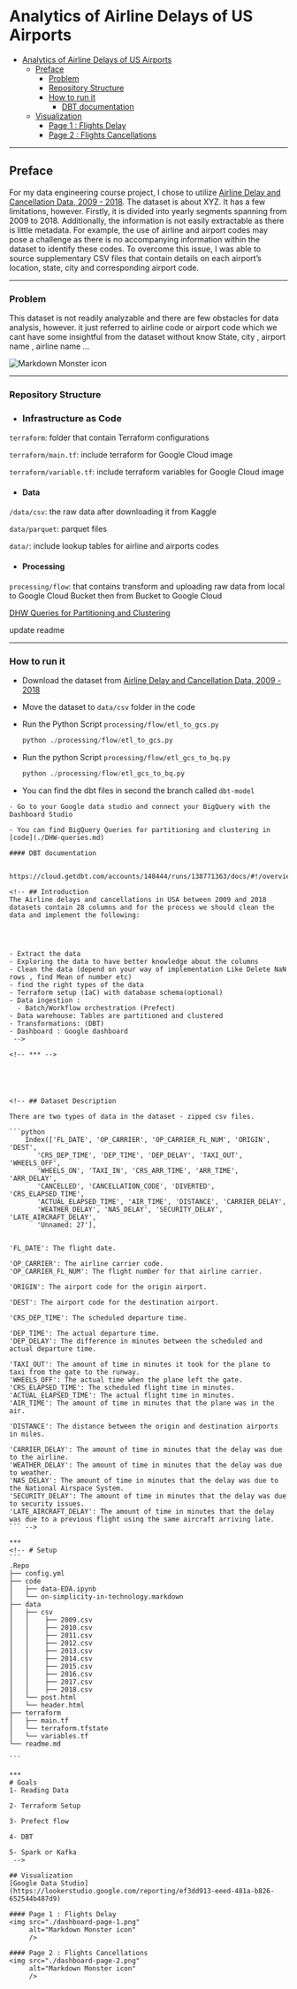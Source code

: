 
# Analytics of Airline Delays of US Airports
- [Analytics of Airline Delays of US Airports](#analytics-of-airline-delays-of-us-airports)
  - [Preface](#preface)
    - [Problem](#problem)
    - [Repository Structure](#repository-structure)
    - [How to run it](#how-to-run-it)
      - [DBT documentation](#dbt-documentation)
  - [Visualization](#visualization)
      - [Page 1 : Flights Delay](#page-1--flights-delay)
      - [Page 2 : Flights Cancellations](#page-2--flights-cancellations)

***
## Preface 
For my data engineering course project, I chose to utilize [Airline Delay and Cancellation Data, 2009 - 2018](https://www.kaggle.com/datasets/yuanyuwendymu/airline-delay-and-cancellation-data-2009-2018). The dataset is about XYZ. It has a few limitations, however. Firstly, it is divided into yearly segments spanning from 2009 to 2018. Additionally, the information is not easily extractable as there is little metadata. For example, the use of airline and airport codes may pose a challenge as there is no accompanying information within the dataset to identify these codes. To overcome this issue, I was able to source supplementary CSV files that contain details on each airport’s location, state, city and corresponding airport code.


***
### Problem
This dataset is not readily analyzable and there are few obstacles for data analysis, however. it just referred to airline code or airport code which we cant have some insightful from the dataset without know State, city , airport name , airline name …


<!-- style="float: left; margin-right: 10px;" -->

<!-- [System ](./system-structure.png) -->
<img src="./system-structure.png"
     alt="Markdown Monster icon"
     />

***

### Repository Structure

- ### Infrastructure as Code
`terraform`: folder that contain Terraform configurations

`terraform/main.tf`: include terraform for Google Cloud image

`terraform/variable.tf`: include terraform variables for Google Cloud image

- #### Data
`/data/csv`: the raw data after downloading it from Kaggle

`data/parquet`: parquet files

`data/`: include lookup tables for airline and airports codes

- #### Processing

`processing/flow`: that contains transform and uploading raw data from local to Google Cloud Bucket then from Bucket to Google Cloud

[DHW Queries for Partitioning and Clustering](./DHW-queries.md)

update readme
***
### How to run it
-  Download the dataset from [Airline Delay and Cancellation Data, 2009 - 2018
 ](https://www.kaggle.com/datasets/yuanyuwendymu/airline-delay-and-cancellation-data-2009-2018)

- Move the dataset to `data/csv` folder in the code 

- Run the Python Script `processing/flow/etl_to_gcs.py` 
  ```python
  python ./processing/flow/etl_to_gcs.py    
  ```
- Run the python Script `processing/flow/etl_gcs_to_bq.py`
  ```python
  python ./processing/flow/etl_gcs_to_bq.py 
  ```
- You can find the dbt files in second the branch called `dbt-model`
~~~ Extra bonus feedback ~~~
- Go to your Google data studio and connect your BigQuery with the Dashboard Studio
  
- You can find BigQuery Queries for partitioning and clustering in [code](./DHW-queries.md)
  
#### DBT documentation


https://cloud.getdbt.com/accounts/148444/runs/138771363/docs/#!/overview

<!-- ## Introduction
The Airline delays and cancellations in USA between 2009 and 2018 datasets contain 28 columns and for the process we should clean the data and implement the following:




- Extract the data 
- Exploring the data to have better knowledge about the columns 
- Clean the data (depend on your way of implementation Like Delete NaN rows , find Mean of number etc)
- find the right types of the data
- Terraform setup (IaC) with database schema(optional)
- Data ingestion :
  - Batch/Workflow orchestration (Prefect)
- Data warehouse: Tables are partitioned and clustered 
- Transformations: (DBT)
- Dashboard : Google dashboard
 -->

<!-- *** -->





<!-- ## Dataset Description

There are two types of data in the dataset - zipped csv files.

```python
    Index(['FL_DATE', 'OP_CARRIER', 'OP_CARRIER_FL_NUM', 'ORIGIN', 'DEST',
       'CRS_DEP_TIME', 'DEP_TIME', 'DEP_DELAY', 'TAXI_OUT', 'WHEELS_OFF',
       'WHEELS_ON', 'TAXI_IN', 'CRS_ARR_TIME', 'ARR_TIME', 'ARR_DELAY',
       'CANCELLED', 'CANCELLATION_CODE', 'DIVERTED', 'CRS_ELAPSED_TIME',
       'ACTUAL_ELAPSED_TIME', 'AIR_TIME', 'DISTANCE', 'CARRIER_DELAY',
       'WEATHER_DELAY', 'NAS_DELAY', 'SECURITY_DELAY', 'LATE_AIRCRAFT_DELAY',
       'Unnamed: 27'],


'FL_DATE': The flight date.

'OP_CARRIER': The airline carrier code.
'OP_CARRIER_FL_NUM': The flight number for that airline carrier.

'ORIGIN': The airport code for the origin airport.

'DEST': The airport code for the destination airport.

'CRS_DEP_TIME': The scheduled departure time.

'DEP_TIME': The actual departure time.
'DEP_DELAY': The difference in minutes between the scheduled and actual departure time.

'TAXI_OUT': The amount of time in minutes it took for the plane to taxi from the gate to the runway.
'WHEELS_OFF': The actual time when the plane left the gate.
'CRS_ELAPSED_TIME': The scheduled flight time in minutes.
'ACTUAL_ELAPSED_TIME': The actual flight time in minutes.
'AIR_TIME': The amount of time in minutes that the plane was in the air.

'DISTANCE': The distance between the origin and destination airports in miles.

'CARRIER_DELAY': The amount of time in minutes that the delay was due to the airline.
'WEATHER_DELAY': The amount of time in minutes that the delay was due to weather.
'NAS_DELAY': The amount of time in minutes that the delay was due to the National Airspace System.
'SECURITY_DELAY': The amount of time in minutes that the delay was due to security issues.
'LATE_AIRCRAFT_DELAY': The amount of time in minutes that the delay was due to a previous flight using the same aircraft arriving late.
``` -->

***
<!-- # Setup
```
.Repo
├── config.yml
├── code
│   ├── data-EDA.ipynb
│   └── on-simplicity-in-technology.markdown
├── data
│   ├── csv 
│   │    ├── 2009.csv
│   │    ├── 2010.csv
│   │    ├── 2011.csv
│   │    ├── 2012.csv
│   │    ├── 2013.csv
│   │    ├── 2014.csv
│   │    ├── 2015.csv
│   │    ├── 2016.csv
│   │    ├── 2017.csv
│   │    ├── 2018.csv
│   └── post.html
│   └── header.html
├── terraform
│   ├── main.tf
│   └── terraform.tfstate
│   └── variables.tf
└── readme.md

```

***
# Goals 
1- Reading Data 

2- Terraform Setup 

3- Prefect flow

4- DBT 

5- Spark or Kafka 
 -->

## Visualization 
[Google Data Studio](https://lookerstudio.google.com/reporting/ef3dd913-eeed-481a-b826-652544b487d9)

#### Page 1 : Flights Delay
<img src="./dashboard-page-1.png"
     alt="Markdown Monster icon"
     />

#### Page 2 : Flights Cancellations
<img src="./dashboard-page-2.png"
     alt="Markdown Monster icon"
     />
